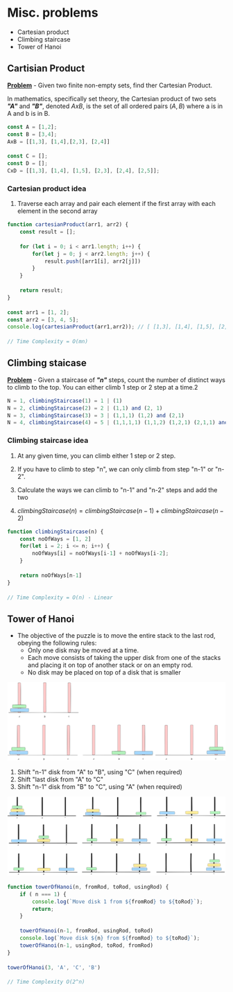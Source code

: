 # Misc. problems
- Cartesian product
- Climbing staircase
- Tower of Hanoi

## Cartisian Product
<u>__Problem__</u> - Given two finite non-empty sets, find ther Cartesian Product.

In mathematics, specifically set theory, the Cartesian product of two sets ___"A"___ and ___"B"___, denoted $AxB$, is the set of all ordered pairs $(A, B)$ where a is in A and b is in B.

```javascript
const A = [1,2];
const B = [3,4];
AxB = [[1,3], [1,4],[2,3], [2,4]]

const C = [];
const D = [];
CxD = [[1,3], [1,4], [1,5], [2,3], [2,4], [2,5]];
```

### Cartesian product idea
1. Traverse each array and pair each element if the first array with each element in the second array

```javascript
function cartesianProduct(arr1, arr2) {
    const result = [];

    for (let i = 0; i < arr1.length; i++) {
        for(let j = 0; j < arr2.length; j++) {
            result.push([arr1[i], arr2[j]])
        }
    }

    return result;
}

const arr1 = [1, 2];
const arr2 = [3, 4, 5];
console.log(cartesianProduct(arr1,arr2)); // [ [1,3], [1,4], [1,5], [2,3], [2,4], [2,5]]

// Time Complexity = O(mn)
```

## Climbing staicase
<u>__Problem__</u> - Given a staircase of ___"n"___ steps, count the number of distinct ways to climb to the top. You can either climb 1 step or 2 step at a time.2

```javascript
N = 1, climbingStaircase(1) = 1 | (1)
N = 2, climbingStaircase(2) = 2 | (1,1) and (2, 1)
N = 3, climbingStaircase(3) = 3 | (1,1,1) (1,2) and (2,1)
N = 4, climbingStaircase(4) = 5 | (1,1,1,1) (1,1,2) (1,2,1) (2,1,1) and (2,2)
```

### Climbing staircase idea
1. At any given time, you can climb either 1 step or 2 step.
2. If you have to climb to step "n", we can only climb from step "n-1" or "n-2".
3. Calculate the ways we can climb to "n-1" and "n-2" steps and add the two

4. $climbingStaircase(n) = climbingStaircase(n-1) + climbingStaircase(n-2)$

```javascript
function climbingStaircase(n) {
    const noOfWays = [1, 2]
    for(let i = 2; i <= n; i++) {
        noOfWays[i] = noOfWays[i-1] + noOfWays[i-2];
    }

    return noOfWays[n-1]
}

// Time Complexity = O(n) - Linear
```

## Tower of Hanoi
- The objective of the puzzle is to move the entire stack to the last rod, obeying the following rules:
    - Only one disk may be moved at a time.
    - Each move consists of taking the upper disk from one of the stacks and placing it on top of another stack or on an empty rod.
    - No disk may be placed on top of a disk that is smaller

![Tower of Hanoi Example](./hanoi1)

1. Shift "n-1" disk from "A" to "B", using "C" (when required)
2. Shift "last disk from "A" to "C"
3. Shift "n-1" disk from "B" to "C", using "A" (when required)

![Tower of Hanoi Example](./hanoi2)

```javascript
function towerOfHanoi(n, fromRod, toRod, usingRod) {
    if ( n === 1) {
        console.log(`Move disk 1 from ${fromRod} to ${toRod}`);
        return;
    }

    towerOfHanoi(n-1, fromRod, usingRod, toRod)
    console.log(`Move disk ${n} from ${fromRod} to ${toRod}`);
    towerOfHanoi(n-1, usingRod, toRod, fromRod)
}

towerOfHanoi(3, 'A', 'C', 'B')

// Time Complexity O(2^n)
```